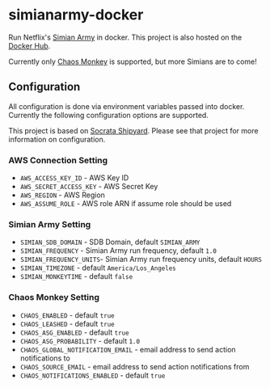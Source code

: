 # simianarmy-docker

Run Netflix's [Simian Army][simianarmy] in docker. This project is also hosted on the [Docker Hub][simiandocker].

Currently only [Chaos Monkey][chaosmonkey] is supported, but more Simians are to come!

## Configuration

All configuration is done via environment variables passed into docker. Currently the following configuration options are supported.

This project is based on [Socrata Shipyard][shipyard].  Please see that project for more information on configuration. 

### AWS Connection Setting
- `AWS_ACCESS_KEY_ID` - AWS Key ID
- `AWS_SECRET_ACCESS_KEY` - AWS Secret Key
- `AWS_REGION` - AWS Region
- `AWS_ASSUME_ROLE` - AWS role ARN if assume role should be used

### Simian Army Setting
- `SIMIAN_SDB_DOMAIN` - SDB Domain, default `SIMIAN_ARMY`
- `SIMIAN_FREQUENCY` - Simian Army run frequency, default `1.0`
- `SIMIAN_FREQUENCY_UNITS`- Simian Army run frequency units, default `HOURS`
- `SIMIAN_TIMEZONE` - default `America/Los_Angeles`
- `SIMIAN_MONKEYTIME` - default `false`

### Chaos Monkey Setting
- `CHAOS_ENABLED` - default `true`
- `CHAOS_LEASHED` - default `true`
- `CHAOS_ASG_ENABLED` - default `true`
- `CHAOS_ASG_PROBABILITY` - default `1.0`
- `CHAOS_GLOBAL_NOTIFICATION_EMAIL` - email address to send action notifications to
- `CHAOS_SOURCE_EMAIL` - email address to send action notifications from
- `CHAOS_NOTIFICATIONS_ENABLED` - default `true`

[simianarmy]: https://github.com/Netflix/SimianArmy
[shipyard]: https://github.com/socrata/shipyard
[chaosmonkey]: https://github.com/Netflix/SimianArmy/wiki/Chaos-Monkey
[simiandocker]: https://registry.hub.docker.com/u/socrata/simianarmy/
